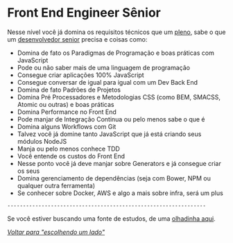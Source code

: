 # Front End Engineer Sênior

Nesse nível você já domina os requisitos técnicos que um [pleno](./pleno.md), sabe o que um [desenvolvedor senior](/translations/pt-br/developer/levels/senior.md) precisa e coisas como:

* Domina de fato os Paradigmas de Programação e boas práticas com JavaScript
* Pode ou não saber mais de uma linguagem de programação
* Consegue criar aplicações 100% JavaScript
* Consegue conversar de igual para igual com um Dev Back End
* Domina de fato Padrões de Projetos
* Domina Pré Processadores e Metodologias CSS (como BEM, SMACSS, Atomic ou outras) e boas práticas
* Domina Performance no Front End
* Pode manjar de Integração Continua ou pelo menos sabe o que é
* Domina alguns Workflows com Git
* Talvez você já domine tanto JavaScript que já está criando seus módulos NodeJS
* Manja ou pelo menos conhece TDD
* Você entende os custos do Front End
* Nesse ponto você já deve manjar sobre Generators e já consegue criar os seus
* Domina gerenciamento de dependências (seja com Bower, NPM ou qualquer outra ferramenta)
* Se conhecer sobre Docker, AWS e algo a mais sobre infra, será um plus


`----------------------------------------------------------------`

Se você estiver buscando uma fonte de estudos, de uma [olhadinha aqui](/translations/pt-br/study-guides/README.md).

*[Voltar para "escolhendo um lado"](/translations/pt-br/README.md#escolhendo-um-lado)*
